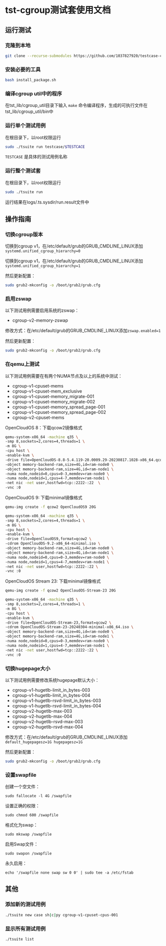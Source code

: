 # tst-cgroup测试套使用文档

## 运行测试

### 克隆到本地

```bash
git clone --recurse-submodules https://github.com/1037827920/testcase-cgroup.git
```

### 安装必要的工具

```bash
bash install_package.sh
```

### 编译cgroup util中的程序

在tst_lib/cgroup_util目录下输入 `make` 命令编译程序，生成的可执行文件在tst_lib/cgroup_util/bin中

### 运行单个测试用例

在根目录下，以root权限运行

```bash
sudo ./tsuite run testcase/$TESTCACE
```

`TESTCASE` 是具体的测试用例名称

### 运行整个测试套

在根目录下，以root权限运行

```bash
sudo ./tsuite run
```

运行结果在logs/.ts.sysdir/run.result文件中

## 操作指南

### 切换cgroup版本

切换到cgroup v1，在/etc/default/grub的GRUB_CMDLINE_LINUX添加`systemd.unified_cgroup_hierarchy=0`

切换到cgroup v1，在/etc/default/grub的GRUB_CMDLINE_LINUX添加`systemd.unified_cgroup_hierarchy=1`

然后更新配置：

```bash
sudo grub2-mkconfig -o /boot/grub2/grub.cfg
```

### 启用zswap

以下测试用例需要启用系统的zswap：

- cgroup-v2-memory-zswap

修改方式：在/etc/default/grub的GRUB_CMDLINE_LINUX添加`zswap.enabled=1`

然后更新配置：

```bash
sudo grub2-mkconfig -o /boot/grub2/grub.cfg
```

### 在qemu上测试

以下测试用例需要在有两个NUMA节点及以上的系统中测试：

- cgroup-v1-cpuset-mems
- cgroup-v1-cpuset-mem_exclusive
- cgroup-v1-cpuset-memory_migrate-001
- cgroup-v1-cpuset-memory_migrate-002
- cgroup-v1-cpuset-memory_spread_page-001
- cgroup-v1-cpuset-memory_spread_page-002
- cgroup-v2-cpuset-mems

OpenCloudOS 8：下载qcow2镜像格式

```bash
qemu-system-x86_64 -machine q35 \
-smp 8,sockets=2,cores=4,threads=1 \
-m 8G \
-cpu host \
-enable-kvm \
-drive file=OpenCloudOS-8.8-5.4.119-20.0009.29-20230817.1028-x86_64.qcow2,format=qcow2 \
-object memory-backend-ram,size=4G,id=ram-node0 \
-object memory-backend-ram,size=4G,id=ram-node1 \
-numa node,nodeid=0,cpus=0-3,memdev=ram-node0 \
-numa node,nodeid=1,cpus=4-7,memdev=ram-node1 \
-net nic -net user,hostfwd=tcp::2222-:22  \
-vnc :0
```

OpenCloudOS 9: 下载minimal镜像格式

```bash
qemu-img create -f qcow2 OpenCloudOS9 20G 
```

```bash
qemu-system-x86_64 -machine q35 \
-smp 8,sockets=2,cores=4,threads=1 \
-m 8G \
-cpu host \
-enable-kvm \
-drive file=OpenCloudOS9,format=qcow2 \
-cdrom OpenCloudOS-9.2-x86_64-minimal.iso \
-object memory-backend-ram,size=4G,id=ram-node0 \
-object memory-backend-ram,size=4G,id=ram-node1 \
-numa node,nodeid=0,cpus=0-3,memdev=ram-node0 \
-numa node,nodeid=1,cpus=4-7,memdev=ram-node1 \
-net nic -net user,hostfwd=tcp::2222-:22 \
-vnc :0
```

OpenCloudOS Stream 23: 下载minimal镜像格式

```bash
qemu-img create -f qcow2 OpenCloudOS-Stream-23 20G 
```

```bash
qemu-system-x86_64 -machine q35 \
-smp 8,sockets=2,cores=4,threads=1 \
-m 8G \
-cpu host \
-enable-kvm \
-drive file=OpenCloudOS-Stream-23,format=qcow2 \
-cdrom OpenCloudOS-Stream-23-20240304-minimal-x86_64.iso \
-object memory-backend-ram,size=4G,id=ram-node0 \
-object memory-backend-ram,size=4G,id=ram-node1 \
-numa node,nodeid=0,cpus=0-3,memdev=ram-node0 \
-numa node,nodeid=1,cpus=4-7,memdev=ram-node1 \
-net nic -net user,hostfwd=tcp::2222-:22 \
-vnc :0
```

### 切换hugepage大小

以下测试用例需要修改系统hugepage默认大小：

- cgroup-v1-hugetlb-limit_in_bytes-003
- cgroup-v1-hugetlb-limit_in_bytes-004
- cgroup-v1-hugetlb-rsvd-limit_in_bytes-003
- cgroup-v1-hugetlb-rsvd-limit_in_bytes-004
- cgroup-v2-hugetlb-max-003
- cgroup-v2-hugetlb-max-004
- cgroup-v2-hugetlb-rsvd-max-003
- cgroup-v2-hugetlb-rsvd-max-004

修改方式：在/etc/default/grub的GRUB_CMDLINE_LINUX添加`default_hugepagesz=1G hugepagesz=1G`

然后更新配置：

```bash
sudo grub2-mkconfig -o /boot/grub2/grub.cfg
```

### 设置swapfile

创建一个空文件：

```
sudo fallocate -l 4G /swapfile
```

设置正确的权限：

```
sudo chmod 600 /swapfile
```

格式化为swap：

```
sudo mkswap /swapfile
```

启用Swap文件：

```
sudo swapon /swapfile
```

永久启用：

```
echo '/swapfile none swap sw 0 0' | sudo tee -a /etc/fstab
```

## 其他

### 添加新的测试用例

```bash
./tsuite new case sh|c|py cgroup-v1-cpuset-cpus-001
```

### 显示所有测试用例

```bash
./tsuite list
```

